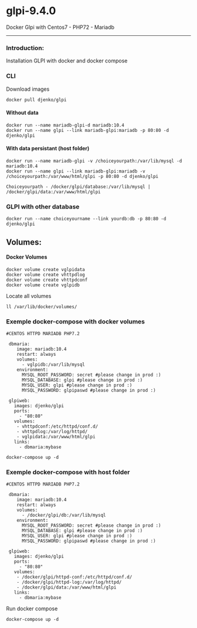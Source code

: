 # glpi-9.4.0
Docker Glpi with Centos7 - PHP72 - Mariadb

---

### Introduction:

Installation GLPI with docker and docker compose

### CLI

Download images

```
docker pull djenko/glpi
```
#### Without data
```
docker run --name mariadb-glpi-d mariadb:10.4
docker run --name glpi --link mariadb-glpi:mariadb -p 80:80 -d djenko/glpi
```
#### With data persistant (host folder)
```
docker run --name mariadb-glpi -v /choiceyourpath:/var/lib/mysql -d mariadb:10.4
docker run --name glpi --link mariadb-glpi:mariadb -v /choiceyourpath:/var/www/html/glpi -p 80:80 -d djenko/glpi

Choiceyourpath - /docker/glpi/database:/var/lib/mysql | /docker/glpi/data:/var/www/html/glpi
```

### GLPI with other database
```
docker run --name choiceyourname --link yourdb:db -p 80:80 -d djenko/glpi
```
## Volumes:

#### Docker Volumes

```
docker volume create vglpidata
docker volume create vhttpdlog
docker volume create vhttpdconf
docker volume create vglpidb
```
Locate all volumes
```
ll /var/lib/docker/volumes/
```

### Exemple docker-compose with docker volumes

```
#CENTOS HTTPD MARIADB PHP7.2

 dbmaria:
    image: mariadb:10.4
    restart: always
    volumes:
      - vglpidb:/var/lib/mysql
    environment:
      MYSQL_ROOT_PASSWORD: secret #please change in prod :)
      MYSQL_DATABASE: glpi #please change in prod :)
      MYSQL_USER: glpi #please change in prod :)
      MYSQL_PASSWORD: glpipaswd #please change in prod :)

 glpiweb:
   images: djenko/glpi
   ports:
     - "80:80"
   volumes:
    - vhttpdconf:/etc/httpd/conf.d/
    - vhttpdlog:/var/log/httpd/
    - vglpidata:/var/www/html/glpi
   links:
     - dbmaria:mybase
```

```
docker-compose up -d
```


### Exemple docker-compose with host folder

```
#CENTOS HTTPD MARIADB PHP7.2

 dbmaria:
    image: mariadb:10.4
    restart: always
    volumes:
      - /docker/glpi/db:/var/lib/mysql
    environment:
      MYSQL_ROOT_PASSWORD: secret #please change in prod :)
      MYSQL_DATABASE: glpi #please change in prod :)
      MYSQL_USER: glpi #please change in prod :)
      MYSQL_PASSWORD: glpipaswd #please change in prod :)

 glpiweb:
   images: djenko/glpi
   ports:
     - "80:80"
   volumes:
    - /docker/glpi/httpd-conf:/etc/httpd/conf.d/
    - /docker/glpi/httpd-log:/var/log/httpd/
    - /docker/glpi/data:/var/www/html/glpi
   links:
     - dbmaria:mybase
```
Run docker compose

```
docker-compose up -d
```

